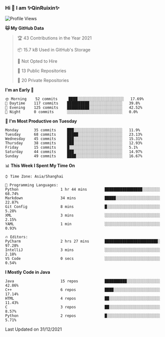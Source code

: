 <!--
**QinRuixin/QinRuixin** is a ✨ _special_ ✨ repository because its `README.md` (this file) appears on your GitHub profile.

Here are some ideas to get you started:

- 🔭 I’m currently working on ...
- 🌱 I’m currently learning ...
- 👯 I’m looking to collaborate on ...
- 🤔 I’m looking for help with ...
- 💬 Ask me about ...
- 📫 How to reach me: ...
- 😄 Pronouns: ...
- ⚡ Fun fact: ...
-->


### Hi 👋 I am ✨QinRuixin✨

<!--START_SECTION:waka-->
![Profile Views](http://img.shields.io/badge/Profile%20Views-6-blue)

**🐱 My GitHub Data** 

> 🏆 43 Contributions in the Year 2021
 > 
> 📦 15.7 kB Used in GitHub's Storage 
 > 
> 🚫 Not Opted to Hire
 > 
> 📜 13 Public Repositories 
 > 
> 🔑 20 Private Repositories  
 > 
**I'm an Early 🐤** 

```text
🌞 Morning    52 commits     ████░░░░░░░░░░░░░░░░░░░░░   17.69% 
🌆 Daytime    117 commits    ██████████░░░░░░░░░░░░░░░   39.8% 
🌃 Evening    125 commits    ██████████░░░░░░░░░░░░░░░   42.52% 
🌙 Night      0 commits      ░░░░░░░░░░░░░░░░░░░░░░░░░   0.0%

```
📅 **I'm Most Productive on Tuesday** 

```text
Monday       35 commits     ███░░░░░░░░░░░░░░░░░░░░░░   11.9% 
Tuesday      68 commits     █████░░░░░░░░░░░░░░░░░░░░   23.13% 
Wednesday    45 commits     ███░░░░░░░░░░░░░░░░░░░░░░   15.31% 
Thursday     38 commits     ███░░░░░░░░░░░░░░░░░░░░░░   12.93% 
Friday       15 commits     █░░░░░░░░░░░░░░░░░░░░░░░░   5.1% 
Saturday     44 commits     ███░░░░░░░░░░░░░░░░░░░░░░   14.97% 
Sunday       49 commits     ████░░░░░░░░░░░░░░░░░░░░░   16.67%

```


📊 **This Week I Spent My Time On** 

```text
⌚︎ Time Zone: Asia/Shanghai

💬 Programming Languages: 
Python                   1 hr 44 mins        █████████████████░░░░░░░░   68.74% 
Markdown                 34 mins             █████░░░░░░░░░░░░░░░░░░░░   22.87% 
Git Config               8 mins              █░░░░░░░░░░░░░░░░░░░░░░░░   5.28% 
XML                      3 mins              ░░░░░░░░░░░░░░░░░░░░░░░░░   2.15% 
YAML                     1 min               ░░░░░░░░░░░░░░░░░░░░░░░░░   0.93%

🔥 Editors: 
PyCharm                  2 hrs 27 mins       ████████████████████████░   97.28% 
IntelliJ                 3 mins              ░░░░░░░░░░░░░░░░░░░░░░░░░   2.18% 
VS Code                  0 secs              ░░░░░░░░░░░░░░░░░░░░░░░░░   0.54%

```

**I Mostly Code in Java** 

```text
Java                     15 repos            ██████████░░░░░░░░░░░░░░░   42.86% 
C++                      6 repos             ████░░░░░░░░░░░░░░░░░░░░░   17.14% 
HTML                     4 repos             ██░░░░░░░░░░░░░░░░░░░░░░░   11.43% 
C                        3 repos             ██░░░░░░░░░░░░░░░░░░░░░░░   8.57% 
Python                   2 repos             █░░░░░░░░░░░░░░░░░░░░░░░░   5.71%

```



 Last Updated on 31/12/2021
<!--END_SECTION:waka-->
